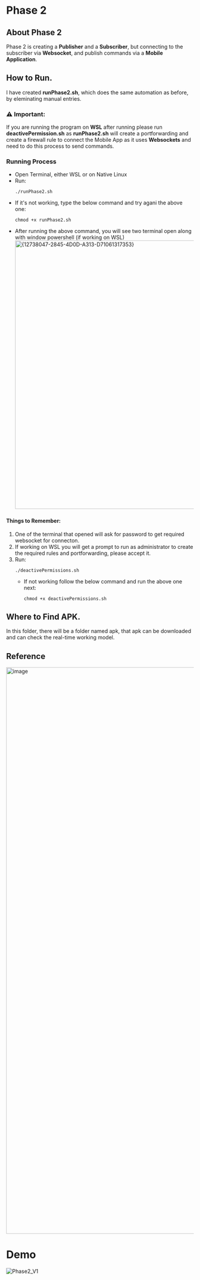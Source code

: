# Phase 2
## About Phase 2
Phase 2 is creating a **Publisher** and a **Subscriber**, but connecting to the subscriber via **Websocket**, and 
publish commands via a **Mobile Application**. 

## How to Run.
I have created **runPhase2.sh**, which does the same automation as before, by eleminating manual entries. 
### ⚠️ Important:
  If you are running the program on **WSL** after running please run **deactivePermission.sh** as **runPhase2.sh** 
  will create a portforwarding and create a firewall rule to connect the Mobile App as it uses **Websockets** and need to do this process to send commands. 
### Running Process
* Open Terminal, either WSL or on Native Linux
* Run:
  ```
  ./runPhase2.sh
  ```
* If it's not working, type the below command and try agani the above one:
  ```
  chmod +x runPhase2.sh
  ```
* After running the above command, you will see two terminal open along with window powershell (if working on WSL)
    <img width="1203" height="721" alt="{12738047-2845-4D0D-A313-D71061317353}" src="https://github.com/user-attachments/assets/8b1e4ee8-5113-48c3-bbde-dd82c2c5b0ac" />
#### Things to Remember:
1. One of the terminal that opened will ask for password to get required websocket for connecton.
2. If working on WSL you will get a prompt to run as administrator to create the required rules and portforwarding, please accept it.
3. Run:
     ```
     ./deactivePermissions.sh
     ```
    * If not working follow the below command and run the above one next:
       ```
       chmod +x deactivePermissions.sh
       ```
## Where to Find APK. 
In this folder, there will be a folder named apk, that apk can be downloaded and can check the real-time working model.

## Reference 
<img width="2147" height="1521" alt="image" src="https://github.com/user-attachments/assets/e97f9ce4-d827-40e8-b0e9-1916081cf42e" />

# Demo
![Phase2_V1](https://github.com/user-attachments/assets/837143d6-d66c-4b32-8c9c-266657cf7bc0)


